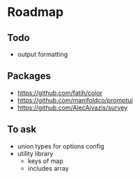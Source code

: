 # Roadmap

## Todo

- output formatting

## Packages

- https://github.com/fatih/color
- https://github.com/manifoldco/promptui
- https://github.com/AlecAivazis/survey

## To ask

- union types for options config
- utility library
  - keys of map
  - includes array
